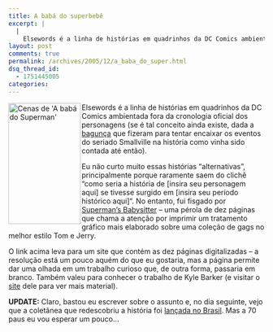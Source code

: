 ```yaml
---
title: A babá do superbebê
excerpt: |
  |
    Elsewords é a linha de histórias em quadrinhos da DC Comics ambientada fora da cronologia oficial dos personagens (se é tal conceito ainda existe, dada a bagunça que fizeram para tentar encaixar os eventos do seriado Smallville na história como...
layout: post
comments: true
permalink: /archives/2005/12/a_baba_do_super.html
dsq_thread_id:
  - 1751445005
categories:
---
```

<img title="Cenas de 'A babá do Superman'" src="//chester.me/archives/img/supermanbs.jpg" width="142" height="238" align="left" style="margin-right:2px" />Elsewords é a linha de histórias em quadrinhos da DC Comics ambientada fora da cronologia oficial dos personagens (se é tal conceito ainda existe, dada a [bagunça][1] que fizeram para tentar encaixar os eventos do seriado Smallville na história como vinha sido contada até então).

Eu não curto muito essas histórias &#8220;alternativas&#8221;, principalmente porque raramente saem do clichê &#8220;como seria a história de [insira seu personagem aqui] se tivesse surgido em [insira seu período histórico aqui]&#8220;. No entanto, fui fisgado por [Superman&#8217;s Babysitter][2] &#8211; uma pérola de dez páginas que chama a atenção por imprimir um tratamento gráfico mais elaborado sobre uma coleção de gags no melhor estilo Tom e Jerry.

O link acima leva para um site que contém as dez páginas digitalizadas &#8211; a resolução está um pouco aquém do que eu gostaria, mas a página permite dar uma olhada em um trabalho curioso que, de outra forma, passaria em branco. Também valeu para conhecer o trabalho de Kyle Barker (e visitar o [site][3] dele para ver mais material).

**UPDATE:** Claro, bastou eu escrever sobre o assunto e, no dia seguinte, vejo que a coletânea que redescobriu a história foi [lançada no Brasil][4]. Mas a 70 paus eu vou esperar um pouco&#8230;

 [1]: http://www.supermanhomepage.com/comics/comics.php?topic=articles/birthright
 [2]: http://netgeist.com/superbaby.htm
 [3]: http://www.kylebaker.com/
 [4]: http://www.universohq.com/quadrinhos/2005/n02082005_07.cfm
